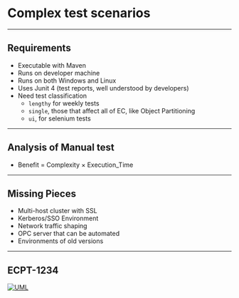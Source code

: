 # Complex test scenarios
---
## Requirements
- Executable with Maven
- Runs on developer machine
- Runs on both Windows and Linux
- Uses Junit 4 (test reports, well understood by developers)
- Need test classification
    - `lengthy` for weekly tests
    - `single`, those that affect all of EC, like Object Partitioning
    - `ui`, for selenium tests

---
## Analysis of Manual test
- Benefit = Complexity × Execution_Time
---
## Missing Pieces
- Multi-host cluster with SSL
- Kerberos/SSO Environment
- Network traffic shaping
- OPC server that can be automated
- Environments of old versions
---
## ECPT-1234

[![UML](http://localhost:8080/svg/LOmn3iCW34Ltdy8ZkK8wTEmbAY4BdCGIDHIxaUZfmzYE__sdPqxT0MJ3yEZKZbE-A6fEfN2-B-W7AuR1jW3YsdfDR8RpVMeMsZkzx0PSZ35e_NEgbZ5tZCRl3slY694qJq39vHGV4_mqPcy3CA_j0W00)](http://localhost:8080/uml/LOmn3iCW34Ltdy8ZkK8wTEmbAY4BdCGIDHIxaUZfmzYE__sdPqxT0MJ3yEZKZbE-A6fEfN2-B-W7AuR1jW3YsdfDR8RpVMeMsZkzx0PSZ35e_NEgbZ5tZCRl3slY694qJq39vHGV4_mqPcy3CAyDBW00)
